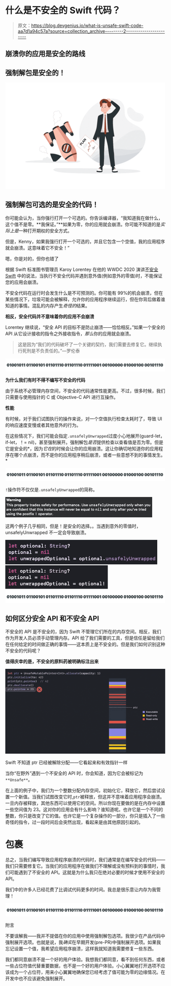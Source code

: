 # 什么是不安全的 Swift 代码？

> 原文：<https://blog.devgenius.io/what-is-unsafe-swift-code-aa7d1a94c57a?source=collection_archive---------2----------------------->

## 崩溃你的应用是安全的路线

## 强制解包是安全的！

![](img/e6da0cfe46f80af6a8b184236852612e.png)

## 强制解包可选的是安全的代码！

你可能会认为，当你强行打开一个可选的。你告诉编译器，“我知道我在做什么，这个值不是零。**我保证。”**如果为零，你的应用就会崩溃。你可能不知道的是*实际上是*一种打开期权的安全方式。

但是，Kenny，如果我强行打开一个可选的，并且它包含一个空值，我的应用程序就会崩溃。这意味着它不安全！”

嗯，你是对的，但你也错了

根据 Swift 标准图书管理员 Karoy Lorentey 在他的 WWDC 2020 演讲[不安全 Swift](https://developer.apple.com/videos/play/wwdc2020/10648/) 中的说法，当执行不安全代码并遇到意外值(例如意外的零值)时，不能保证您的应用会崩溃。

不安全代码在运行时会发生什么是不可预测的。你可能有 99%的机会崩溃，但在某些情况下，垃圾可能会被解释，允许你的应用程序继续运行，但在你背后做着谁知道的事情。混乱的内存产生*奇怪的*结果。

**相反，安全代码并不意味着你的应用不会崩溃**

Lorentey 继续说，“安全 API 的目标不是防止崩溃——恰恰相反。”如果一个安全的 API 从它设计接收的指令之外接收指令，*那么*你的应用就会崩溃。

> 这是因为“我们的代码破坏了一个关键的契约，我们需要去修复它。继续执行死刑是不负责任的。”—罗伦泰

![](img/3d84a82433f250495edd4274b4e1e262.png)

**为什么我们有时不得不编写不安全的代码**

由于系统不必管理内存空间，不安全的代码通常性能更高。不过，很多时候，我们只需要与使用指针的 C 或 Objective-C API 进行互操作。

**性能**

有时候，对于我们试图执行的操作来说，对一个空值执行检查太耗时了，导致 UI 的响应速度变慢或者其他意外的行为。

在这些情况下，我们可能会指定`.unsafelyUnwrapped`过度小心地展开(guard-let，if-let，！= nil)，甚至强制展开。强制解包*是否*提供检查以查看值是否为零。但是它是安全的*，因为*它在*的时候会让你的应用崩溃。这让你确切地知道你的应用程序在哪个点崩溃，而不是你的应用程序稍后崩溃，或者一些意想不到的事情发生。*

![](img/379d2c6f505bbc92187e49a4bc08f7c2.png)

`!`操作符不仅仅是`.unsafelyUnwrapped`的简称。

![](img/8c6d85d04aafb3102514977343f1ce6c.png)

这两个例子几乎相同，但是！是安全的选择。。当遇到意外的零值时，unsafelyUnwrapped 不一定会导致崩溃。

![](img/bd37a168b6cb49aedca13b46544179ef.png)![](img/d611edc4c0a0caceb2fd41640a6947c5.png)![](img/379d2c6f505bbc92187e49a4bc08f7c2.png)

## 如何区分安全 API 和不安全 API

不安全的 API 是不安全的，因为 Swift 不管理它们所在的内存空间。相反，我们作为开发人员必须手动管理内存。API 给了我们需要的工具，但是信任是留给我们在任何给定的时间做正确的事情——这本质上是不安全的。但是我们如何识别这种不安全的代码呢？

**值得庆幸的是，不安全的原料药被明确标注出来**

![](img/d449104aaafe6cd3c80a935d9bb6d13f.png)

Swift 不知道 ptr 已经被解除分配——它看起来和有效指针一样

当你“在野外”遇到一个不安全的 API 时，你会知道，因为它会被标记为`**Unsafe**`。

在上面的例子中，我们为一个整数分配内存空间，初始化它，释放它，然后尝试设置一个新值。当我们试图改变它时,`ptr`被释放，但这并不意味着应用程序会崩溃。一旦内存被释放，其他东西可以使用它的空间。所以你现在要做的是在内存中设置一些空间值为 23。这对你的应用会有什么影响？谁知道呢。也许它是一个不同的整数，你只是改变了它的值。也许它是一个复杂操作的一部分，你只是插入了一些奇怪的指令，过一段时间后会突然出现，看起来是由其他原因引起的。

# 包裹

总之，当我们编写导致应用程序崩溃的代码时，我们通常是在编写安全的代码——我们只需要修复它。当我们的应用程序在做我们不理解或没有预料到的事情时，我们可能遇到了不安全的 API。这就是为什么我只在绝对必要的时候才使用不安全的 API。

我们中的许多人已经花费了比调试代码更多的时间。我总是很乐意让内存为我管理！

![](img/379d2c6f505bbc92187e49a4bc08f7c2.png)

附言

不要误解我——我并不提倡在你的应用中使用强制解包选项。我很少在产品代码中强制展开选项。也就是说，我*确实*在早期开发(pre-PR)中强制展开选项。如果我忘记设置一个值，我希望应用程序崩溃，这样我就知道我需要修复一些东西。

我们都同意崩溃不是一个好的用户体验。我想我们都同意，看不到任何东西，或者一些占位符值代替重要数据，也不是一个好的用户体验。小心翼翼地打开选项不应该成为一个占位符，用来小心翼翼地确保您已经考虑了值可能为零的边缘情况。在开发中也不应该避免强制展开。